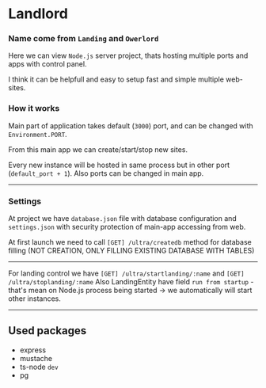 # Landlord
### Name come from `Landing` and `Owerlord`

Here we can view `Node.js` server project, thats hosting multiple ports and apps with control panel.

I think it can be helpfull and easy to setup fast and simple multiple web-sites.

### How it works

Main part of application takes default (`3000`) port, and can be changed with `Environment.PORT`.

From this main app we can create/start/stop new sites.

Every new instance will be hosted in same process but in other port (`default_port + 1`). Also ports can be changed in main app.

_____
### Settings

At project we have `database.json` file with database configuration and `settings.json` with security protection of main-app accessing from web.

At first launch we need to call `[GET] /ultra/createdb` method for database filling (NOT CREATION, ONLY FILLING EXISTING DATABASE WITH TABLES)

___
For landing control we have `[GET] /ultra/startlanding/:name` and `[GET] /ultra/stoplanding/:name`
Also LandingEntity have field `run from startup` - that's mean on Node.js process being started -> we automatically will start other instances.

___
## Used packages
 * express
 * mustache
 * ts-node `dev`
 * pg
